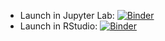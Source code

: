 

 - Launch in Jupyter Lab: [![Binder](http://mybinder.org/badge.svg)](http://mybinder.org/v2/gh/jianying2022/machine_learning_pythion/master?urlpath=lab)
 - Launch in RStudio: [![Binder](http://mybinder.org/badge.svg)](http://mybinder.org/v2/gh/jianying2022/machine_learning_pythion/master?urlpath=rstudio)

